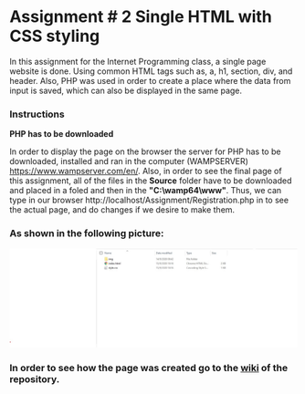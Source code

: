 # Assignment # 2   Single HTML with CSS styling

In this assignment for the Internet Programming class, a single page website is done. Using common HTML tags such as, a, h1, section, div, and header. Also, PHP was used in order to create a place where the data from input is saved, which can also be displayed in the same page.
### Instructions
**PHP has to be downloaded**

In order to display the page on the browser the server for PHP has to be downloaded, installed and ran in the computer (WAMPSERVER) https://www.wampserver.com/en/. Also, in order to see the final page of this assignment, all of the files in the **Source** folder have to be downloaded and placed in a foled and then in the **"C:\wamp64\www"**. Thus, we can type in our browser http://localhost/Assignment/Registration.php in to see the actual page, and do changes if we desire to make them.

### As shown in the following picture:

![FilesScreenShot](https://github.com/SebaSCF/Internet-Programming/blob/master/Assignment%231/Documentation/Screenshots/ScreenshotFiles.jpg?raw=true)

### In order to see how the page was created go to the [wiki](https://github.com/SebaSCF/Internet-Programming/wiki/Assignment-%23-2---Single-PHP-page-with-MySQL-connectivity,-in-order-to-input,-store-and-display-data.) of the repository.
